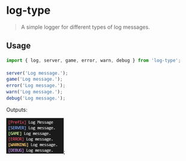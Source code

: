 # log-type
> A simple logger for different types of log messages.

## Usage
```js
import { log, server, game, error, warn, debug } from 'log-type';

server('Log message.');
game('Log message.');
error('Log message.');
warn('Log message.');
debug('Log message.');
```

Outputs:

![output](./img/output.png);
